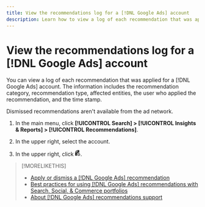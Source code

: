 ```yaml
---
title: View the recommendations log for a [!DNL Google Ads] account
description: Learn how to view a log of each recommendation that was applied for a [!DNL Google Ads] account. 
---
```

# View the recommendations log for a [!DNL Google Ads] account

You can view a log of each recommendation that was applied for a [!DNL Google Ads] account. The information includes the recommendation category, recommendation type, affected entities, the user who applied the recommendation, and the time stamp.

Dismissed recommendations aren't available from the ad network.

1. In the main menu, click **[!UICONTROL Search] > [!UICONTROL Insights & Reports] > [!UICONTROL Recommendations]**.

1. In the upper right, select the account.

1. In the upper right, click ![Recommendation Logs](/help/search-social-commerce/assets/recommendations-log-view.png "Recommendation Logs").

>[!MORELIKETHIS]
>
>* [Apply or dismiss a [!DNL Google Ads] recommendation](google-recommendation-apply-dismiss.md)
>* [Best practices for using [!DNL Google Ads] recommendations with Search, Social, & Commerce portfolios](google-recommendation-best-practices.md)
>* [About [!DNL Google Ads] recommendations support](google-recommendation-support.md)
